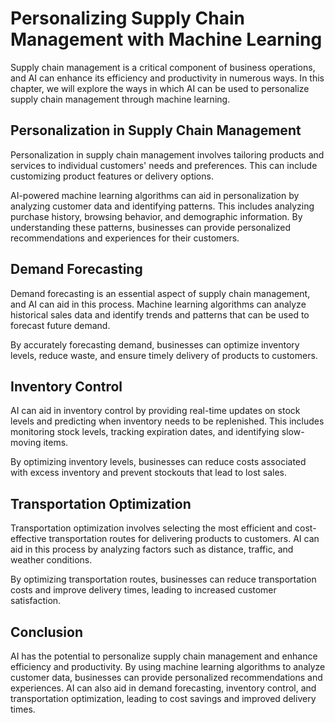 # Personalizing Supply Chain Management with Machine Learning

Supply chain management is a critical component of business operations, and AI can enhance its efficiency and productivity in numerous ways. In this chapter, we will explore the ways in which AI can be used to personalize supply chain management through machine learning.

Personalization in Supply Chain Management
------------------------------------------

Personalization in supply chain management involves tailoring products and services to individual customers' needs and preferences. This can include customizing product features or delivery options.

AI-powered machine learning algorithms can aid in personalization by analyzing customer data and identifying patterns. This includes analyzing purchase history, browsing behavior, and demographic information. By understanding these patterns, businesses can provide personalized recommendations and experiences for their customers.

Demand Forecasting
------------------

Demand forecasting is an essential aspect of supply chain management, and AI can aid in this process. Machine learning algorithms can analyze historical sales data and identify trends and patterns that can be used to forecast future demand.

By accurately forecasting demand, businesses can optimize inventory levels, reduce waste, and ensure timely delivery of products to customers.

Inventory Control
-----------------

AI can aid in inventory control by providing real-time updates on stock levels and predicting when inventory needs to be replenished. This includes monitoring stock levels, tracking expiration dates, and identifying slow-moving items.

By optimizing inventory levels, businesses can reduce costs associated with excess inventory and prevent stockouts that lead to lost sales.

Transportation Optimization
---------------------------

Transportation optimization involves selecting the most efficient and cost-effective transportation routes for delivering products to customers. AI can aid in this process by analyzing factors such as distance, traffic, and weather conditions.

By optimizing transportation routes, businesses can reduce transportation costs and improve delivery times, leading to increased customer satisfaction.

Conclusion
----------

AI has the potential to personalize supply chain management and enhance efficiency and productivity. By using machine learning algorithms to analyze customer data, businesses can provide personalized recommendations and experiences. AI can also aid in demand forecasting, inventory control, and transportation optimization, leading to cost savings and improved delivery times.

